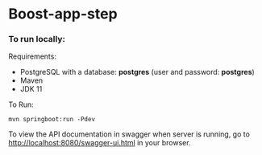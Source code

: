 # Boost-app-step

### To run locally:
Requirements:
* PostgreSQL with a database: **postgres** (user and password: **postgres**)
* Maven
* JDK 11

To Run:<br>

`mvn springboot:run -Pdev`

To view the API documentation in swagger when server is running, 
go to [http://localhost:8080/swagger-ui.html](http://localhost:8080/swagger-ui.html) in your browser.